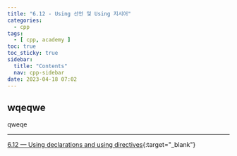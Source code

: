 ```yaml
---
title: "6.12 - Using 선언 및 Using 지시어"
categories:
  - cpp
tags:
  - [ cpp, academy ]
toc: true
toc_sticky: true
sidebar:
  title: "Contents"
  nav: cpp-sidebar
date: 2023-04-18 07:02
---
```


## wqeqwe

qweqe

---

[6.12 — Using declarations and using directives](https://www.learncpp.com/cpp-tutorial/using-declarations-and-using-directives/){:target="_blank"}

<!--

<div class="notice--info" markdown="1">
<span class="notice-title">
**TITLE**
</span>

BODY
</div>

-->